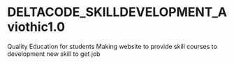 # DELTACODE_SKILLDEVELOPMENT_Aviothic1.0
Quality Education for students Making website to provide  skill courses to development new skill to get job
